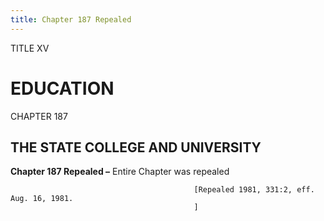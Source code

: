 ```yaml
---
title: Chapter 187 Repealed
---
```


TITLE XV
                                             
EDUCATION
=========

CHAPTER 187
                                             
THE STATE COLLEGE AND UNIVERSITY
--------------------------------

**Chapter 187 Repealed –** Entire Chapter was repealed


                                             [Repealed 1981, 331:2, eff. Aug. 16, 1981.
                                             ]
